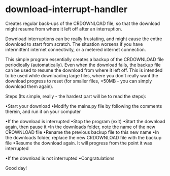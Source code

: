 # download-interrupt-handler
Creates regular back-ups of the CRDOWNLOAD file, so that the download might resume from where it left off after an interruption.

Download interruptions can be really frustating, and might cause the entire download to start from scratch. The situation worsens if you have intermittent internet connectivity, or a metered internet connection.

This simple program essentially creates a backup of the CRDOWNLOAD file periodically (automatically). Even when the download fails, the backup file can be used to resume the download from where it left off. This is intended to be used while downloading large files, where you don't really want the download progress to reset (for smaller files, <50MB -  you can simply download them again).   

Steps (Its simple, really - the hardest part will be to read the steps):

•Start your download
•Modify the mains.py file by following the comments therein, and run it on your computer

•If the download is interrupted 
  •Stop the program (exit)
  •Start the download again, then pause it
  •In the downloads folder, note the name of the new CROWNLOAD file 
  •Rename the previous backup file to this new name
  •In the downloads folder, replace the new CRDOWNLOAD file with the backup file
  •Resume the download again. It will progress from the point it was interrupted
  
•If the download is not interrupted
  •Congratulations
  

Good day!
